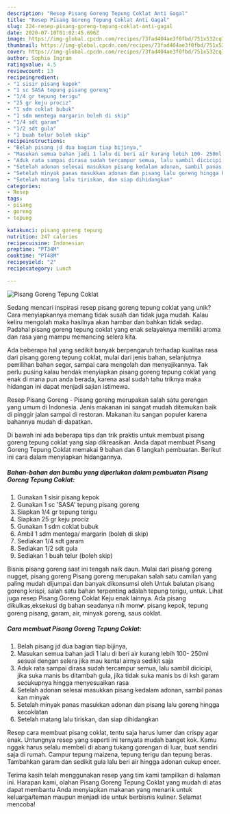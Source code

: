 ```yaml
---
description: "Resep Pisang Goreng Tepung Coklat Anti Gagal"
title: "Resep Pisang Goreng Tepung Coklat Anti Gagal"
slug: 224-resep-pisang-goreng-tepung-coklat-anti-gagal
date: 2020-07-10T01:02:45.696Z
image: https://img-global.cpcdn.com/recipes/73fad404ae3f0fbd/751x532cq70/pisang-goreng-tepung-coklat-foto-resep-utama.jpg
thumbnail: https://img-global.cpcdn.com/recipes/73fad404ae3f0fbd/751x532cq70/pisang-goreng-tepung-coklat-foto-resep-utama.jpg
cover: https://img-global.cpcdn.com/recipes/73fad404ae3f0fbd/751x532cq70/pisang-goreng-tepung-coklat-foto-resep-utama.jpg
author: Sophia Ingram
ratingvalue: 4.5
reviewcount: 13
recipeingredient:
- "1 sisir pisang kepok"
- "1 sc SASA tepung pisang goreng"
- "1/4 gr tepung terigu"
- "25 gr keju prociz"
- "1 sdm coklat bubuk"
- "1 sdm mentega margarin boleh di skip"
- "1/4 sdt garam"
- "1/2 sdt gula"
- "1 buah telur boleh skip"
recipeinstructions:
- "Belah pisang jd dua bagian tiap bijinya,"
- "Masukan semua bahan jadi 1 lalu di beri air kurang lebih 100- 250ml sesuai dengan selera jika mau kental airnya sedikit saja"
- "Aduk rata sampai dirasa sudah tercampur semua, lalu sambil dicicipi, jika suka manis bs ditambah gula, jika tidak suka manis bs di ksh garam secukupnya hingga menyesuaikan rasa"
- "Setelah adonan selesai masukkan pisang kedalam adonan, sambil panas kan minyak"
- "Setelah minyak panas masukkan adonan dan pisang lalu goreng hingga kecoklatan"
- "Setelah matang lalu tiriskan, dan siap dihidangkan"
categories:
- Resep
tags:
- pisang
- goreng
- tepung

katakunci: pisang goreng tepung 
nutrition: 247 calories
recipecuisine: Indonesian
preptime: "PT34M"
cooktime: "PT48M"
recipeyield: "2"
recipecategory: Lunch

---
```



![Pisang Goreng Tepung Coklat](https://img-global.cpcdn.com/recipes/73fad404ae3f0fbd/751x532cq70/pisang-goreng-tepung-coklat-foto-resep-utama.jpg)

Sedang mencari inspirasi resep pisang goreng tepung coklat yang unik? Cara menyiapkannya memang tidak susah dan tidak juga mudah. Kalau keliru mengolah maka hasilnya akan hambar dan bahkan tidak sedap. Padahal pisang goreng tepung coklat yang enak selayaknya memiliki aroma dan rasa yang mampu memancing selera kita.

Ada beberapa hal yang sedikit banyak berpengaruh terhadap kualitas rasa dari pisang goreng tepung coklat, mulai dari jenis bahan, selanjutnya pemilihan bahan segar, sampai cara mengolah dan menyajikannya. Tak perlu pusing kalau hendak menyiapkan pisang goreng tepung coklat yang enak di mana pun anda berada, karena asal sudah tahu triknya maka hidangan ini dapat menjadi sajian istimewa.

Resep Pisang Goreng - Pisang goreng merupakan salah satu gorengan yang umum di Indonesia. Jenis makanan ini sangat mudah ditemukan baik di pinggir jalan sampai di restoran. Makanan itu sangan populer karena bahannya mudah di dapatkan.


Di bawah ini ada beberapa tips dan trik praktis untuk membuat pisang goreng tepung coklat yang siap dikreasikan. Anda dapat membuat Pisang Goreng Tepung Coklat memakai 9 bahan dan 6 langkah pembuatan. Berikut ini cara dalam menyiapkan hidangannya.

<!--inarticleads1-->

##### Bahan-bahan dan bumbu yang diperlukan dalam pembuatan Pisang Goreng Tepung Coklat:

1. Gunakan 1 sisir pisang kepok
1. Gunakan 1 sc &#39;SASA&#39; tepung pisang goreng
1. Siapkan 1/4 gr tepung terigu
1. Siapkan 25 gr keju prociz
1. Gunakan 1 sdm coklat bubuk
1. Ambil 1 sdm mentega/ margarin (boleh di skip)
1. Sediakan 1/4 sdt garam
1. Sediakan 1/2 sdt gula
1. Sediakan 1 buah telur (boleh skip)


Bisnis pisang goreng saat ini tengah naik daun. Mulai dari pisang goreng nugget, pisang goreng Pisang goreng merupakan salah satu camilan yang paling mudah dijumpai dan banyak dikonsumsi oleh Untuk balutan pisang goreng krispi, salah satu bahan terpenting adalah tepung terigu, untuk. Lihat juga resep Pisang Goreng Coklat Keju enak lainnya. Ada pisang dikulkas,eksekusi dg bahan seadanya nih mom💕. pisang kepok, tepung goreng pisang, garam, air, minyak goreng, saus coklat. 

<!--inarticleads2-->

##### Cara membuat Pisang Goreng Tepung Coklat:

1. Belah pisang jd dua bagian tiap bijinya,
1. Masukan semua bahan jadi 1 lalu di beri air kurang lebih 100- 250ml sesuai dengan selera jika mau kental airnya sedikit saja
1. Aduk rata sampai dirasa sudah tercampur semua, lalu sambil dicicipi, jika suka manis bs ditambah gula, jika tidak suka manis bs di ksh garam secukupnya hingga menyesuaikan rasa
1. Setelah adonan selesai masukkan pisang kedalam adonan, sambil panas kan minyak
1. Setelah minyak panas masukkan adonan dan pisang lalu goreng hingga kecoklatan
1. Setelah matang lalu tiriskan, dan siap dihidangkan


Resep cara membuat pisang coklat, tentu saja harus lumer dan crispy agar enak. Untungnya resep yang seperti ini ternyata mudah banget kok. Kamu nggak harus selalu membeli di abang tukang gorengan di luar, buat sendiri saja di rumah. Campur tepung maizena, tepung terigu dan tepung beras. Tambahkan garam dan sedikit gula lalu beri air hingga adonan cukup encer. 

Terima kasih telah menggunakan resep yang tim kami tampilkan di halaman ini. Harapan kami, olahan Pisang Goreng Tepung Coklat yang mudah di atas dapat membantu Anda menyiapkan makanan yang menarik untuk keluarga/teman maupun menjadi ide untuk berbisnis kuliner. Selamat mencoba!
